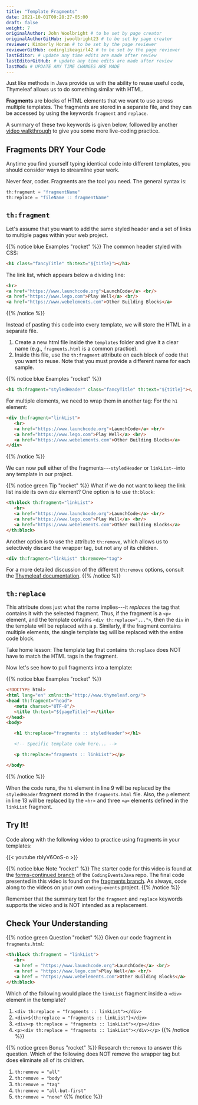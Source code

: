 ```yaml
---
title: "Template Fragments"
date: 2021-10-01T09:28:27-05:00
draft: false
weight: 7
originalAuthor: John Woolbright # to be set by page creator
originalAuthorGitHub: jwoolbright23 # to be set by page creator
reviewer: Kimberly Horan # to be set by the page reviewer
reviewerGitHub: codinglikeagirl42 # to be set by the page reviewer
lastEditor: # update any time edits are made after review
lastEditorGitHub: # update any time edits are made after review
lastMod: # UPDATE ANY TIME CHANGES ARE MADE
---
```


Just like methods in Java provide us with the ability to reuse useful code, Thymeleaf allows us to do something similar with HTML.

**Fragments** are blocks of HTML elements that we want to use across multiple templates. The fragments are stored in a separate file, and they can be accessed by using the keywords `fragment` and `replace`.

A summary of these two keywords is given below, followed by another [video walkthrough]() to give you some more live-coding practice.

## Fragments DRY Your Code

Anytime you find yourself typing identical code into different templates, you should consider ways to streamline your work.

Never fear, coder. Fragments are the tool you need. The general syntax is:

```groovy
th:fragment = "fragmentName"
th:replace = "fileName :: fragmentName"
```

## `th:fragment`

Let's assume that you want to add the same styled header and a set of links to multiple pages within your web project.

{{% notice blue Examples "rocket" %}}
The common header styled with CSS:

```html
<h1 class="fancyTitle" th:text="${title}"></h1>
```

The link list, which appears below a dividing line:

```html
<hr>
<a href="https://www.launchcode.org">LaunchCode</a> <br/>
<a href="https://www.lego.com">Play Well</a> <br/>
<a href="https://www.webelements.com">Other Building Blocks</a>
```
{{% /notice %}}

Instead of pasting this code into every template, we will store the HTML in a separate file.

1. Create a new html file inside the `templates` folder and give it a clear name (e.g., `fragments.html` is a common practice).
2. Inside this file, use the `th:fragment` attribute on each block of code that you want to reuse. Note that you must provide a different name for each sample.

{{% notice blue Examples "rocket" %}}
```html
<h1 th:fragment="styledHeader" class="fancyTitle" th:text="${title}"></h1>
```

For multiple elements, we need to wrap them in another tag:
For the `h1` element:

```html
<div th:fragment="linkList">
   <hr>
   <a href="https://www.launchcode.org">LaunchCode</a> <br/>
   <a href="https://www.lego.com">Play Well</a> <br/>
   <a href="https://www.webelements.com">Other Building Blocks</a>
</div>
```
{{% /notice %}}

We can now pull either of the fragments---`styledHeader` or `linkList`--into any template in our project.

{{% notice green Tip "rocket" %}}
What if we do not want to keep the link list inside its own `div` element? One option is to use `th:block`:

```html
<th:block th:fragment="linkList">
   <hr>
   <a href="https://www.launchcode.org">LaunchCode</a> <br/>
   <a href="https://www.lego.com">Play Well</a> <br/>
   <a href="https://www.webelements.com">Other Building Blocks</a>
</th:block>
```

Another option is to use the attribute `th:remove`, which allows us to selectively discard the wrapper tag, but not any of its children.

```html
<div th:fragment="linkList" th:remove="tag">
```

For a more detailed discussion of the different `th:remove` options, consult the [Thymeleaf documentation](https://www.thymeleaf.org/doc/tutorials/2.1/usingthymeleaf.html#removing-template-fragments).
{{% /notice %}}

## `th:replace`

This attribute does just what the name implies---it *replaces* the tag that contains it with the selected fragment. Thus, if the fragment is a `<p>` element, and the template contains `<div th:replace="...">`, then the `div` in the template will be replaced with a `p`. Similarly, if the fragment contains multiple elements, the single template tag will be replaced with the entire code block.

Take home lesson: The template tag that contains `th:replace` does NOT have to match the HTML tags in the fragment.

Now let's see how to pull fragments into a template:

{{% notice blue Examples "rocket" %}}
```html
<!DOCTYPE html>
<html lang="en" xmlns:th="http://www.thymeleaf.org/">
<head th:fragment="head">
   <meta charset="UTF-8"/>
   <title th:text="${pageTitle}"></title>
</head>
<body>

   <h1 th:replace="fragments :: styledHeader"></h1>

   <!-- Specific template code here... -->

   <p th:replace="fragments :: linkList"></p>

</body>
```
{{% /notice %}}

When the code runs, the `h1` element in line 9 will be replaced by the `styledHeader` fragment stored in the `fragments.html` file. Also, the `p` element in line 13 will be replaced by the `<hr>` and three `<a>` elements defined in the `linkList` fragment.

## Try It!

Code along with the following video to practice using fragments in your templates:

{{< youtube rbIyV6OoS-o >}}

{{% notice blue Note "rocket" %}}
The starter code for this video is found at the [forms-continued branch](https://github.com/LaunchCodeEducation/CodingEventsJava/tree/forms-continued) of the `CodingEventsJava` repo. The final code presented in this video is found on the [fragments branch](https://github.com/LaunchCodeEducation/CodingEventsJava/tree/fragments). As always, code along to the videos on your own `coding-events` project.
{{% /notice %}}

Remember that the summary text for the `fragment` and `replace` keywords supports the video and is NOT intended as a replacement.

## Check Your Understanding

{{% notice green Question "rocket" %}}
Given our code fragment in `fragments.html`:

```html
<th:block th:fragment = "linkList">
   <hr>
   <a href = "https://www.launchcode.org">LaunchCode</a> <br/>
   <a href = "https://www.lego.com">Play Well</a> <br/>
   <a href = "https://www.webelements.com">Other Building Blocks</a>
</th:block>
```

Which of the following would place the `linkList` fragment inside a
`<div>` element in the template?

1. `<div th:replace = "fragments :: linkList"></div>`
1. `<div>${th:replace = "fragments :: linkList"}</div>`
1. `<div><p th:replace = "fragments :: linkList"></p></div>`
1. `<p><div th:replace = "fragments :: linkList"></div></p>`
{{% /notice %}}

<!-- Solution: Answer = Option 3 -->

{{% notice green Bonus "rocket" %}}
Research ``th:remove`` to answer this question. Which of the following does
NOT remove the wrapper tag but does eliminate all of its children.

1. `th:remove = "all"`
1. `th:remove = "body"`
1. `th:remove = "tag"`
1. `th:remove = "all-but-first"`
1. `th:remove = "none"`
{{% /notice %}}

<!-- Solution: Answer = Option 2 -->
